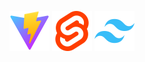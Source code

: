 <img src="https://raw.githubusercontent.com/awucado/awucado/main/devicon--vitejs.svg" width="64"> <img src="https://raw.githubusercontent.com/awucado/awucado/main/devicon--svelte.svg" width="64"> <img src="https://raw.githubusercontent.com/awucado/awucado/main/devicon--tailwindcss.svg" width="64">
